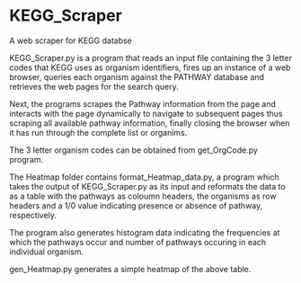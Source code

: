 # KEGG_Scraper
A web scraper for KEGG databse

KEGG_Scraper.py is a program that reads an input file containing the 3 letter codes that KEGG uses as organism identifiers, fires up an instance of a web browser, queries each organism against the PATHWAY database and retrieves the web pages for the search query. 

Next, the programs scrapes the Pathway information from the page and interacts with the page dynamically to navigate to subsequent pages thus scraping all available pathway information, finally closing the browser when it has run through the complete list or organims.

The 3 letter organism codes can be obtained from get_OrgCode.py program.

The Heatmap folder contains format_Heatmap_data.py, a program which takes the output of KEGG_Scraper.py as its input and reformats the data to as a table with the pathways as coloumn headers, the organisms as row headers and a 1/0 value indicating presence or absence of pathway, respectively.

The program also generates histogram data indicating the frequencies at which the pathways occur and number of pathways occuring in each individual organism.

gen_Heatmap.py generates a simple heatmap of the above table.
